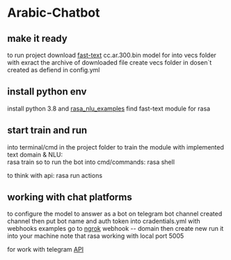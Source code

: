 # Arabic-Chatbot

## make it ready
to run project download [fast-text](https://dl.fbaipublicfiles.com/fasttext/vectors-crawl/cc.ar.300.bin.gz) cc.ar.300.bin model for into vecs folder with exract the archive of downloaded file 
create vecs folder in dosen`t created
as defiend in config.yml
## install python env
install python 3.8 and [rasa_nlu_examples](https://github.com/RasaHQ/rasa-nlu-examples)
find fast-text module for rasa

## start train and run
into terminal/cmd in the project folder
to train the module with implemented text domain & NLU:  
rasa train
so to run the bot into cmd/commands:
rasa shell

to think with api:
rasa run actions
## working with chat platforms 
to configure the model to answer as a bot on telegram bot channel created channel then put bot name and auth token into cradentials.yml
with webhooks examples go to [ngrok]() webhook -- domain then create new run it into your machine
note that rasa working with local port 5005

for work with telegram [API](https://medium.com/devops-dev/free-hosting-for-your-telegram-bot-its-easier-than-you-think-66a5e5c000bb)
